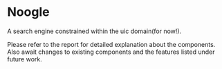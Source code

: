 # Noogle

A search engine constrained within the uic domain(for now!).

Please refer to the report for detailed explanation about the components. Also await changes to existing components and the features listed under future work.